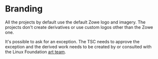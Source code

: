 # Branding 

All the projects by default use the default Zowe logo and imagery. The projects don't create derivatives
or use custom logos other than the Zowe one. 

It's possible to ask for an exception. The TSC needs to approve the exception and the derived work
needs to be created by or consulted with the Linux Foundation [art team](https://github.com/openmainframeproject/artwork). 

